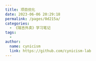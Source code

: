 ```yaml
---
title: 项目优化
date: 2023-06-06 20:29:18
permalink: /pages/0d215a/
categories:
  - 《瑞吉外卖》学习笔记
tags:
  - 
author: 
  name: cynicism
  link: https://github.com/cynicism-lab
---
```

